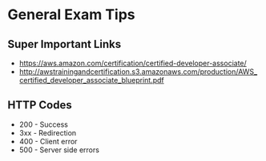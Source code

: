 # General Exam Tips

## Super Important Links

  - https://aws.amazon.com/certification/certified-developer-associate/
  - http://awstrainingandcertification.s3.amazonaws.com/production/AWS_certified_developer_associate_blueprint.pdf


## HTTP Codes
  - 200 - Success
  - 3xx - Redirection
  - 400 - Client error
  - 500 - Server side errors
